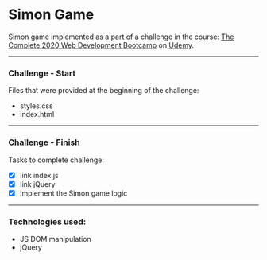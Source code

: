 # Simon Game

Simon game implemented as a part of a challenge in the course: [The Complete 2020 Web Development Bootcamp](https://www.udemy.com/course/the-complete-web-development-bootcamp/) on [Udemy](https://www.udemy.com/).

---

### Challenge - Start
Files that were provided at the beginning of the challenge:
  - styles.css
  - index.html

---

### Challenge - Finish
Tasks to complete challenge:
  - [x] link index.js
  - [x] link jQuery
  - [x] implement the Simon game logic

---

### Technologies used:
  - JS DOM manipulation
  - jQuery
